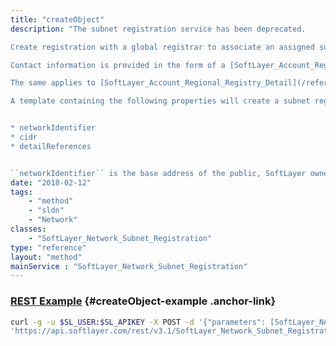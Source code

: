 ```yaml
---
title: "createObject"
description: "The subnet registration service has been deprecated. 

Create registration with a global registrar to associate an assigned subnet with the provided contact details. 

Contact information is provided in the form of a [SoftLayer_Account_Regional_Registry_Detail](/reference/datatypes/SoftLayer_Account_Regional_Registry_Detail), which reference can be provided when the registration is created or afterwards. Registrations without an associated person detail will remain in the ``OPEN`` status. To specify a person detail when creating a registration, the ``detailReferences`` property should be populated with a list item providing a ``detailId`` value referencing the [SoftLayer_Account_Regional_Registry_Detail](/reference/datatypes/SoftLayer_Account_Regional_Registry_Detail). 

The same applies to [SoftLayer_Account_Regional_Registry_Detail](/reference/datatypes/SoftLayer_Account_Regional_Registry_Detail), though these references need not be provided. The system will create a reference to the network described by the registration's subnet in the absence of a provided network detail reference. However, if a specific detail is referenced, it must describe the same subnet as the registration. 

A template containing the following properties will create a subnet registration: 


* networkIdentifier
* cidr
* detailReferences


``networkIdentifier`` is the base address of the public, SoftLayer owned subnet which is being registered. ``cidr`` must be an integer representing the CIDR of the subnet to be registered. The ``networkIdentifier``/``cidr`` must represent an assigned subnet. ``detailReferences`` tie the registration to SoftLayer_Account_Regional_Registry_Detail objects. "
date: "2018-02-12"
tags:
    - "method"
    - "sldn"
    - "Network"
classes:
    - "SoftLayer_Network_Subnet_Registration"
type: "reference"
layout: "method"
mainService : "SoftLayer_Network_Subnet_Registration"
---
```


### [REST Example](#createObject-example) <a href="/article/rest/"><i class="fas fa-question"></i></a> {#createObject-example .anchor-link} 
```bash
curl -g -u $SL_USER:$SL_APIKEY -X POST -d '{"parameters": [SoftLayer_Network_Subnet_Registration]}' \
'https://api.softlayer.com/rest/v3.1/SoftLayer_Network_Subnet_Registration/createObject'
```
